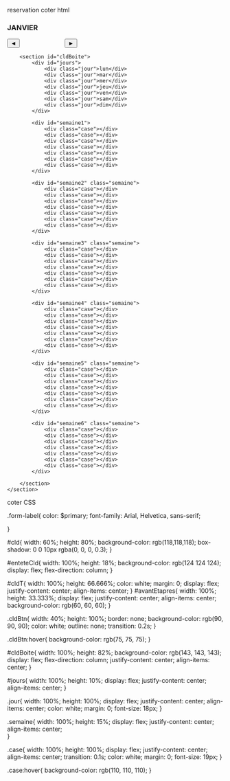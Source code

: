 reservation coter html
<section id="cld">
        <section id='enteteCld'>
            <h1 id='cldT'>JANVIER</h1>
            <section id="avantEtapres">
                <button id='avant' class="cldBtn">◄</button>
                <button id='apres' class="cldBtn" style="margin-left: 20%" >►</button>
            </section>
        </section>

        <section id="cldBoite">
            <div id="jours">
                <div class="jour">lun</div>
                <div class="jour">mar</div>
                <div class="jour">mer</div>
                <div class="jour">jeu</div>
                <div class="jour">ven</div>
                <div class="jour">sam</div>
                <div class="jour">dim</div>
            </div>

            <div id="semaine1">
                <div class="case"></div>
                <div class="case"></div>
                <div class="case"></div>
                <div class="case"></div>
                <div class="case"></div>
                <div class="case"></div>
                <div class="case"></div>
            </div>

            <div id="semaine2" class="semaine">
                <div class="case"></div>
                <div class="case"></div>
                <div class="case"></div>
                <div class="case"></div>
                <div class="case"></div>
                <div class="case"></div>
                <div class="case"></div>
            </div>

            <div id="semaine3" class="semaine">
                <div class="case"></div>
                <div class="case"></div>
                <div class="case"></div>
                <div class="case"></div>
                <div class="case"></div>
                <div class="case"></div>
                <div class="case"></div>
            </div>

            <div id="semaine4" class="semaine">
                <div class="case"></div>
                <div class="case"></div>
                <div class="case"></div>
                <div class="case"></div>
                <div class="case"></div>
                <div class="case"></div>
                <div class="case"></div>
            </div>

            <div id="semaine5" class="semaine">
                <div class="case"></div>
                <div class="case"></div>
                <div class="case"></div>
                <div class="case"></div>
                <div class="case"></div>
                <div class="case"></div>
                <div class="case"></div>
            </div>

            <div id="semaine6" class="semaine">
                <div class="case"></div>
                <div class="case"></div>
                <div class="case"></div>
                <div class="case"></div>
                <div class="case"></div>
                <div class="case"></div>
                <div class="case"></div>
            </div>

        </section>
    </section>


coter CSS 

.form-label{
    color: $primary;
    font-family: Arial, Helvetica, sans-serif;

}

#cld{
    width: 60%;
    height: 80%;
    background-color: rgb(118,118,118);
    box-shadow: 0 0 10px rgba(0, 0, 0, 0.3);
}

#enteteCld{
    width: 100%;
    height: 18%;
    background-color: rgb(124 124 124);
    display: flex;
    flex-direction: column;
}

#cldT{
    width: 100%;
    height: 66.666%;
    color: white;
    margin: 0;
    display: flex;
    justify-content: center;
    align-items: center;
}
#avantEtapres{
    width: 100%;
    height: 33.333%;
    display: flex;
    justify-content: center;
    align-items: center;
    background-color: rgb(60, 60, 60);
}

.cldBtn{
    width: 40%;
    height: 100%;
    border: none;
    background-color: rgb(90, 90, 90);
    color: white;
    outline: none;
    transition: 0.2s;
}

.cldBtn:hover{
    background-color: rgb(75, 75, 75);
}

#cldBoite{
    width: 100%;
    height: 82%;
    background-color: rgb(143,  143, 143);
    display: flex;
    flex-direction: column;
    justify-content: center;
    align-items: center;
}

#jours{
    width: 100%;
    height: 10%;
    display: flex;
    justify-content: center;
    align-items: center;
}

.jour{
    width: 100%;
    height: 100%;
    display: flex;
    justify-content: center;
    align-items: center;
    color: white;
    margin: 0;
    font-size: 18px;
}

.semaine{
    width: 100%;
    height: 15%;
    display: flex;
    justify-content: center;
    align-items: center;  
}

.case{
    width: 100%;
    height: 100%;
    display: flex;
    justify-content: center;
    align-items: center;
    transition: 0.1s;
    color: white;
    margin: 0;
    font-size: 19px;
}

.case:hover{
    background-color: rgb(110, 110, 110);
}

